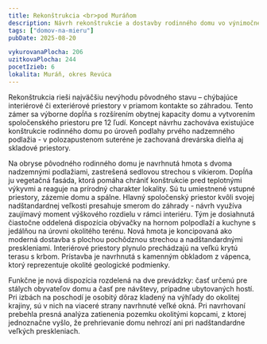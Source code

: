 ```yaml
---
title: Rekonštrukcia <br>pod Muráňom
description: Návrh rekonštrukcie a dostavby rodinného domu vo výnimočnej lokalite plnej výhľadov na okolité prírodné pamiatky. Klienti chceli vytvoriť miesto pre stretávania širokej rodiny a príležitostné prenajímanie turistom. Výzvou bolo zladiť priority rôznych generácii, stálych obyvateľov domu a nárazových návštev. Veľkosť zadania zároveň umožnila zaujímavú prácu s dostavbou a jej umiestnením, či s výškovým rozdielom medzi existujúcou dispozíciou a záhradou.
tags: ["domov-na-mieru"]
pubDate: 2025-08-20

vykurovanaPlocha: 206
uzitkovaPlocha: 244
pocetIzieb: 6
lokalita: Muráň, okres Revúca
---
```


Rekonštrukcia rieši najväčšiu nevýhodu pôvodného stavu – chýbajúce interiérové či exteriérové priestory v priamom kontakte so záhradou. Tento zámer sa výborne dopĺňa s rozšírením obytnej kapacity domu a vytvorením spoločenského priestoru pre 12 ľudí. Koncept návrhu zachováva existujúce konštrukcie rodinného domu po úroveň podlahy prvého nadzemného podlažia - v polozapustenom suteréne je zachovaná drevárska dielňa aj skladové priestory.

Na obryse pôvodného rodinného domu je navrhnutá hmota s dvoma nadzemnými podlažiami, zastrešená sedlovou strechou s vikierom. Dopĺňa ju vegetačná fasáda, ktorá pomáha chrániť konštrukcie pred teplotnými výkyvmi a reaguje na prírodný charakter lokality. Sú tu umiestnené vstupné priestory, zázemie domu a spálne. Hlavný spoločenský priestor kvôli svojej nadštandardnej veľkosti presahuje smerom do záhrady - návrh využíva zaujímavý moment výškového rozdielu v rámci interiéru. Tým je dosiahnutá čiastočne oddelená dispozícia obývačky na hornom polpodlaží a kuchyne s jedálňou na úrovni okolitého terénu. Nová hmota je koncipovaná ako moderná dostavba s plochou pochôdznou strechou a nadštandardnými preskleniami. Interiérové priestory plynulo prechádzajú na veľkú krytú terasu s krbom. Prístavba je navrhnutá s kamenným obkladom z vápenca, ktorý reprezentuje okolité geologické podmienky.

Funkčne je nová dispozícia rozdelená na dve prevádzky: časť určenú pre stálych obyvateľov domu a časť pre návštevy, prípadne ubytovaných hostí. Pri izbách na poschodí je osobitý dôraz kladený na výhľady do okolitej krajiny, sú v nich na viaceré strany navrhnuté veľké okná. Pri navrhovaní prebehla presná analýza zatienenia pozemku okolitými kopcami, z ktorej jednoznačne vyšlo, že prehrievanie domu nehrozí ani pri nadštandardne veľkých preskleniach.


